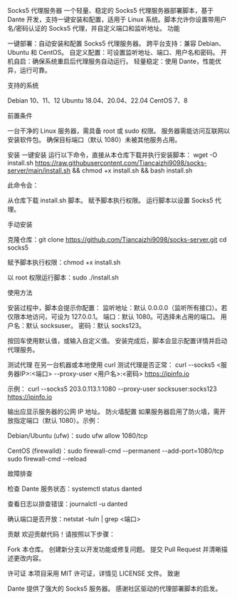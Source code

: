 Socks5 代理服务器
一个轻量、稳定的 Socks5 代理服务器部署脚本，基于 Dante 开发，支持一键安装和配置，适用于 Linux 系统。脚本允许你设置带用户名/密码认证的 Socks5 代理，并自定义端口和监听地址。
功能

一键部署：自动安装和配置 Socks5 代理服务器。
跨平台支持：兼容 Debian、Ubuntu 和 CentOS。
自定义配置：可设置监听地址、端口、用户名和密码。
开机自启：确保系统重启后代理服务自动运行。
轻量稳定：使用 Dante，性能优异，运行可靠。

支持的系统

Debian 10、11、12
Ubuntu 18.04、20.04、22.04
CentOS 7、8

前置条件

一台干净的 Linux 服务器，需具备 root 或 sudo 权限。
服务器需能访问互联网以安装软件包。
确保目标端口（默认 1080）未被其他服务占用。

安装
一键安装
运行以下命令，直接从本仓库下载并执行安装脚本：
wget -O install.sh https://raw.githubusercontent.com/Tiancaizhi9098/socks-server/main/install.sh && chmod +x install.sh && bash install.sh

此命令会：

从仓库下载 install.sh 脚本。
赋予脚本执行权限。
运行脚本以设置 Socks5 代理。

手动安装

克隆仓库：git clone https://github.com/Tiancaizhi9098/socks-server.git
cd socks5


赋予脚本执行权限：chmod +x install.sh


以 root 权限运行脚本：sudo ./install.sh



使用方法

安装过程中，脚本会提示你配置：
监听地址：默认 0.0.0.0（监听所有接口）。若仅限本地访问，可设为 127.0.0.1。
端口：默认 1080。可选择未占用的端口。
用户名：默认 socksuser。
密码：默认 socks123。


按回车使用默认值，或输入自定义值。
安装完成后，脚本会显示配置详情并启动代理服务。

测试代理
在另一台机器或本地使用 curl 测试代理是否正常：
curl --socks5 <服务器IP>:<端口> --proxy-user <用户名>:<密码> https://ipinfo.io

示例：
curl --socks5 203.0.113.1:1080 --proxy-user socksuser:socks123 https://ipinfo.io

输出应显示服务器的公网 IP 地址。
防火墙配置
如果服务器启用了防火墙，需开放指定端口（默认 1080）。示例：

Debian/Ubuntu (ufw)：sudo ufw allow 1080/tcp


CentOS (firewalld)：sudo firewall-cmd --permanent --add-port=1080/tcp
sudo firewall-cmd --reload



故障排查

检查 Dante 服务状态：systemctl status danted


查看日志以排查错误：journalctl -u danted


确认端口是否开放：netstat -tuln | grep <端口>



贡献
欢迎贡献代码！请按照以下步骤：

Fork 本仓库。
创建新分支以开发功能或修复问题。
提交 Pull Request 并清晰描述更改内容。

许可证
本项目采用 MIT 许可证，详情见 LICENSE 文件。
致谢

Dante 提供了强大的 Socks5 服务器。
感谢社区驱动的代理部署脚本的启发。

